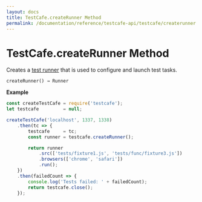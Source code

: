 ```yaml
---
layout: docs
title: TestCafe.createRunner Method
permalink: /documentation/reference/testcafe-api/testcafe/createrunner.html
---
```

# TestCafe.createRunner Method

Creates a [test runner](../runner/README.md) that is used to configure and launch test tasks.

```text
createRunner() → Runner
```

**Example**

```js
const createTestCafe = require('testcafe');
let testcafe         = null;

createTestCafe('localhost', 1337, 1338)
    .then(tc => {
        testcafe     = tc;
        const runner = testcafe.createRunner();

        return runner
            .src(['tests/fixture1.js', 'tests/func/fixture3.js'])
            .browsers(['chrome', 'safari'])
            .run();
    })
    .then(failedCount => {
        console.log('Tests failed: ' + failedCount);
        return testcafe.close();
    });
```
